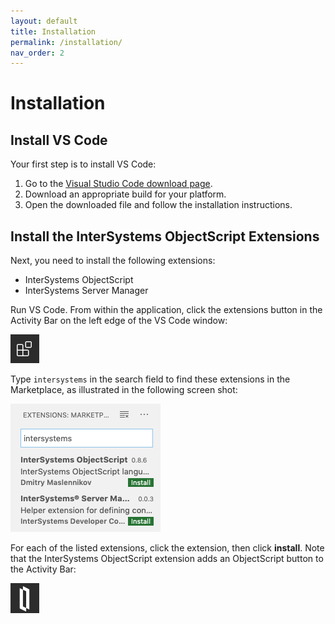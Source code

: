 ```yaml
---
layout: default
title: Installation
permalink: /installation/
nav_order: 2
---
```

# Installation

## Install VS Code

Your first step is to install VS Code:

1. Go to the [Visual Studio Code download page](https://code.visualstudio.com/).
2. Download an appropriate build for your platform.
3. Open the downloaded file and follow the installation instructions.

## Install the InterSystems ObjectScript Extensions

Next, you need to install the following extensions:

- InterSystems ObjectScript
- InterSystems Server Manager

Run VS Code. From within the application, click the extensions button in the Activity Bar on the left edge of the VS Code window:

![Extensions button.](./assets/images/extensions.png "extensions button")

Type `intersystems` in the search field to find these extensions in the Marketplace, as illustrated in the following screen shot:

![Search in Marketplace.](./assets/images/marketplace.png "search in marketplace")

For each of the listed extensions, click the extension, then click **install**. Note that the InterSystems ObjectScript extension adds an ObjectScript button to the Activity Bar:

![ObjectScript button.](./assets/images/objectscript.png "objectscript button")
